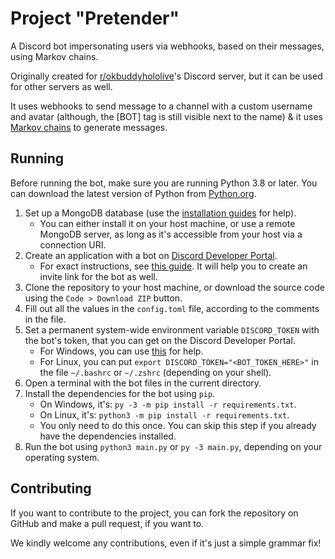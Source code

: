 # Project "Pretender"
A Discord bot impersonating users via webhooks, based on their messages, using Markov chains.

Originally created for [r/okbuddyhololive](https://www.reddit.com/r/okbuddyhololive/)'s Discord server, but it can be used for other servers as well.

It uses webhooks to send message to a channel with a custom username and avatar (although, the [BOT] tag is still visible next to the name) & it uses [Markov chains](https://en.wikipedia.org/wiki/Markov_chain) to generate messages.

## Running
Before running the bot, make sure you are running Python 3.8 or later.
You can download the latest version of Python from [Python.org](https://www.python.org/downloads/).

1. Set up a MongoDB database (use the [installation guides](https://www.mongodb.com/docs/manual/administration/install-community/) for help). 
    - You can either install it on your host machine, or use a remote MongoDB server, as long as it's accessible from your
host via a connection URI.
2. Create an application with a bot on [Discord Developer Portal](https://discord.com/developers/applications/).
    - For exact instructions, see [this guide](https://discordpy.readthedocs.io/en/stable/discord.html). It will help you to create an invite link for the bot as well.
3. Clone the repository to your host machine, or download the source code using the `Code > Download ZIP` button.
4. Fill out all the values in the `config.toml` file, according to the comments in the file.
5. Set a permanent system-wide environment variable `DISCORD_TOKEN` with the bot's token, that you can get on the Discord Developer Portal.
    - For Windows, you can use [this](https://www.java.com/en/download/help/path.html) for help.
    - For Linux, you can put `export DISCORD_TOKEN="<BOT_TOKEN_HERE>"` in the file `~/.bashrc` or `~/.zshrc` (depending on your shell).
6. Open a terminal with the bot files in the current directory.
6. Install the dependencies for the bot using `pip`.
    - On Windows, it's: `py -3 -m pip install -r requirements.txt`.
    - On Linux, it's: `python3 -m pip install -r requirements.txt`.
    - You only need to do this once. You can skip this step if you already have the dependencies installed.
7. Run the bot using `python3 main.py` or `py -3 main.py`, depending on your operating system.

## Contributing
If you want to contribute to the project, you can fork the repository on GitHub and make a pull request, if you want to.

We kindly welcome any contributions, even if it's just a simple grammar fix!